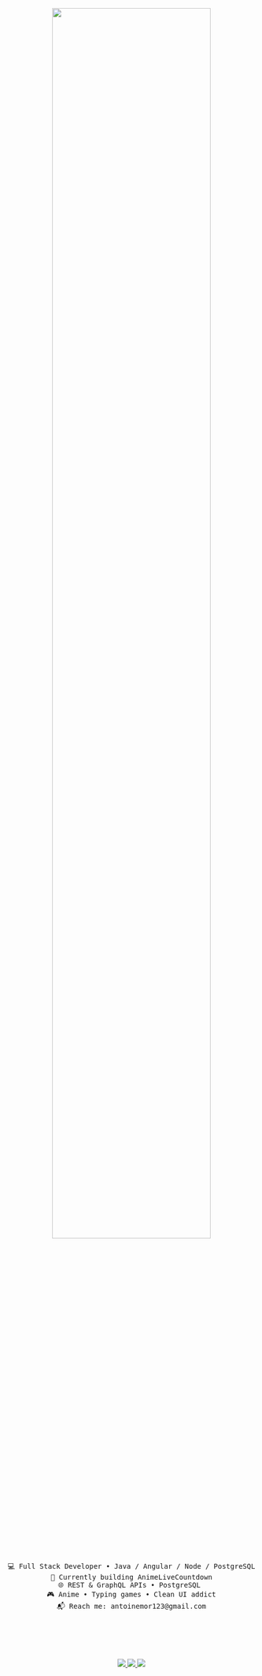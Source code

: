 <div align="center">

<img src="https://readme-typing-svg.demolab.com?font=Fira+Code&weight=500&size=36&duration=4000&pause=300&color=00F7F5&center=true&vCenter=true&multiline=true&repeat=false&random=false&width=1000&height=100&lines=Hi+there%2C+name's+Antoine;small+in+name%2C+giant+in+code+%F0%9F%90%9C" width="80%" />
<br><br>

<pre>
💻 Full Stack Developer • Java / Angular / Node / PostgreSQL
🚀 Currently building AnimeLiveCountdown
🌐 REST & GraphQL APIs • PostgreSQL 
🎮 Anime • Typing games • Clean UI addict
📬 Reach me: antoinemor123@gmail.com
</pre>

<br>

<br><br>

<a href="https://linkedin.com/in/antmor1">
  <img src="https://img.shields.io/badge/linkedin-0a66c2?style=for-the-badge&logo=linkedin&logoColor=white" />
</a>
<a href="mailto:antoinemor123@gmail.com">
  <img src="https://img.shields.io/badge/email-antoinemor123@gmail.com-red?style=for-the-badge&logo=gmail&logoColor=white" />
</a>
<a href="https://github.com/Ant1-dev/AnimeLiveCountdown">
  <img src="https://img.shields.io/badge/AnimeLiveCountdown-000000?style=for-the-badge&logo=github&logoColor=white" />
</a>

</div>

